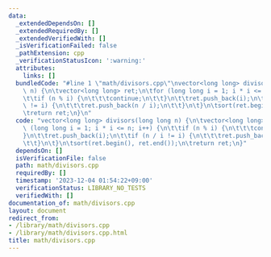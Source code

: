 ```yaml
---
data:
  _extendedDependsOn: []
  _extendedRequiredBy: []
  _extendedVerifiedWith: []
  _isVerificationFailed: false
  _pathExtension: cpp
  _verificationStatusIcon: ':warning:'
  attributes:
    links: []
  bundledCode: "#line 1 \"math/divisors.cpp\"\nvector<long long> divisors(long long\
    \ n) {\n\tvector<long long> ret;\n\tfor (long long i = 1; i * i <= n; i++) {\n\
    \t\tif (n % i) {\n\t\t\tcontinue;\n\t\t}\n\t\tret.push_back(i);\n\t\tif (n / i\
    \ != i) {\n\t\t\tret.push_back(n / i);\n\t\t}\n\t}\n\tsort(ret.begin(), ret.end());\n\
    \treturn ret;\n}\n"
  code: "vector<long long> divisors(long long n) {\n\tvector<long long> ret;\n\tfor\
    \ (long long i = 1; i * i <= n; i++) {\n\t\tif (n % i) {\n\t\t\tcontinue;\n\t\t\
    }\n\t\tret.push_back(i);\n\t\tif (n / i != i) {\n\t\t\tret.push_back(n / i);\n\
    \t\t}\n\t}\n\tsort(ret.begin(), ret.end());\n\treturn ret;\n}"
  dependsOn: []
  isVerificationFile: false
  path: math/divisors.cpp
  requiredBy: []
  timestamp: '2023-12-04 01:54:22+09:00'
  verificationStatus: LIBRARY_NO_TESTS
  verifiedWith: []
documentation_of: math/divisors.cpp
layout: document
redirect_from:
- /library/math/divisors.cpp
- /library/math/divisors.cpp.html
title: math/divisors.cpp
---
```

